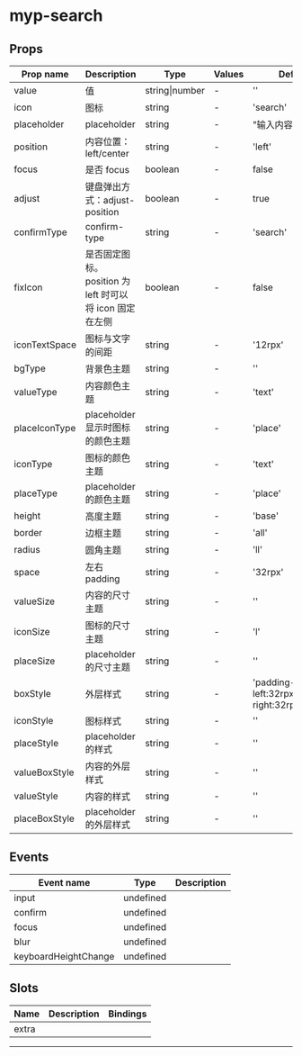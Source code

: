 # myp-search

## Props

| Prop name     | Description                                             | Type           | Values | Default                                   |
| ------------- | ------------------------------------------------------- | -------------- | ------ | ----------------------------------------- |
| value         | 值                                                      | string\|number | -      | ''                                        |
| icon          | 图标                                                    | string         | -      | 'search'                                  |
| placeholder   | placeholder                                             | string         | -      | "输入内容开始搜索"                        |
| position      | 内容位置：left/center                                   | string         | -      | 'left'                                    |
| focus         | 是否 focus                                              | boolean        | -      | false                                     |
| adjust        | 键盘弹出方式：adjust-position                           | boolean        | -      | true                                      |
| confirmType   | confirm-type                                            | string         | -      | 'search'                                  |
| fixIcon       | 是否固定图标。position 为 left 时可以将 icon 固定在左侧 | boolean        | -      | false                                     |
| iconTextSpace | 图标与文字的间距                                        | string         | -      | '12rpx'                                   |
| bgType        | 背景色主题                                              | string         | -      | ''                                        |
| valueType     | 内容颜色主题                                            | string         | -      | 'text'                                    |
| placeIconType | placeholder 显示时图标的颜色主题                        | string         | -      | 'place'                                   |
| iconType      | 图标的颜色主题                                          | string         | -      | 'text'                                    |
| placeType     | placeholder 的颜色主题                                  | string         | -      | 'place'                                   |
| height        | 高度主题                                                | string         | -      | 'base'                                    |
| border        | 边框主题                                                | string         | -      | 'all'                                     |
| radius        | 圆角主题                                                | string         | -      | 'll'                                      |
| space         | 左右 padding                                            | string         | -      | '32rpx'                                   |
| valueSize     | 内容的尺寸主题                                          | string         | -      | ''                                        |
| iconSize      | 图标的尺寸主题                                          | string         | -      | 'l'                                       |
| placeSize     | placeholder 的尺寸主题                                  | string         | -      | ''                                        |
| boxStyle      | 外层样式                                                | string         | -      | 'padding-left:32rpx;padding-right:32rpx;' |
| iconStyle     | 图标样式                                                | string         | -      | ''                                        |
| placeStyle    | placeholder 的样式                                      | string         | -      | ''                                        |
| valueBoxStyle | 内容的外层样式                                          | string         | -      | ''                                        |
| valueStyle    | 内容的样式                                              | string         | -      | ''                                        |
| placeBoxStyle | placeholder 的外层样式                                  | string         | -      | ''                                        |

## Events

| Event name           | Type      | Description |
| -------------------- | --------- | ----------- |
| input                | undefined |
| confirm              | undefined |
| focus                | undefined |
| blur                 | undefined |
| keyboardHeightChange | undefined |

## Slots

| Name  | Description | Bindings |
| ----- | ----------- | -------- |
| extra |             |          |

---
